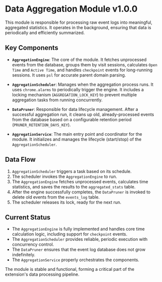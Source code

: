 # Data Aggregation Module v1.0.0

This module is responsible for processing raw event logs into meaningful, aggregated statistics. It operates in the background, ensuring that data is periodically and efficiently summarized.

## Key Components

- **`AggregationEngine`**: The core of the module. It fetches unprocessed events from the database, groups them by visit sessions, calculates `Open Time` and `Active Time`, and handles `checkpoint` events for long-running sessions. It uses `psl` for accurate parent domain parsing.

- **`AggregationScheduler`**: Manages when the aggregation process runs. It uses `chrome.alarms` to periodically trigger the engine. It includes a locking mechanism (`AGGREGATION_LOCK_KEY`) to prevent multiple aggregation tasks from running concurrently.

- **`DataPruner`**: Responsible for data lifecycle management. After a successful aggregation run, it cleans up old, already-processed events from the database based on a configurable retention period (`PRUNER_RETENTION_DAYS_KEY`).

- **`AggregationService`**: The main entry point and coordinator for the module. It initializes and manages the lifecycle (start/stop) of the `AggregationScheduler`.

## Data Flow

1.  `AggregationScheduler` triggers a task based on its schedule.
2.  The scheduler invokes the `AggregationEngine` to run.
3.  The `AggregationEngine` fetches unprocessed events, calculates time statistics, and saves the results to the `aggregated_stats` table.
4.  After the engine successfully completes, the `DataPruner` is invoked to delete old events from the `events_log` table.
5.  The scheduler releases its lock, ready for the next run.

## Current Status

- The `AggregationEngine` is fully implemented and handles core time calculation logic, including support for `checkpoint` events.
- The `AggregationScheduler` provides reliable, periodic execution with concurrency control.
- The `DataPruner` ensures that the event log database does not grow indefinitely.
- The `AggregationService` properly orchestrates the components.

The module is stable and functional, forming a critical part of the extension's data processing pipeline.